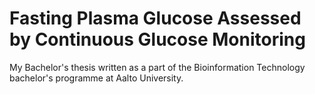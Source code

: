 # Fasting Plasma Glucose Assessed by Continuous Glucose Monitoring
My Bachelor's thesis written as a part of the Bioinformation Technology bachelor's programme at Aalto University.   
